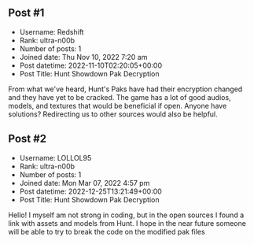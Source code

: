 ## Post #1
- Username: Redshift
- Rank: ultra-n00b
- Number of posts: 1
- Joined date: Thu Nov 10, 2022 7:20 am
- Post datetime: 2022-11-10T02:20:05+00:00
- Post Title: Hunt Showdown Pak Decryption

From what we've heard, Hunt's Paks have had their encryption changed and they have yet to be cracked.
The game has a lot of good audios, models, and textures that would be beneficial if open.
Anyone have solutions?
Redirecting us to other sources would also be helpful.
## Post #2
- Username: LOLLOL95
- Rank: ultra-n00b
- Number of posts: 1
- Joined date: Mon Mar 07, 2022 4:57 pm
- Post datetime: 2022-12-25T13:21:49+00:00
- Post Title: Hunt Showdown Pak Decryption

Hello! I myself am not strong in coding, but in the open sources I found a link with assets and models from Hunt.
I hope in the near future someone will be able to try to break the code on the modified pak files
